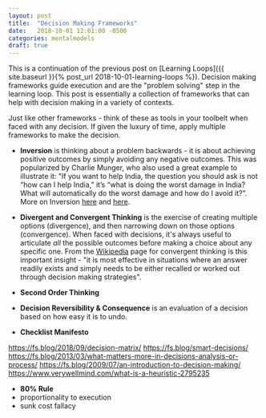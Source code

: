 ```yaml
---
layout: post
title:  "Decision Making Frameworks"
date:   2018-10-01 12:01:00 -0500
categories: mentalmodels
draft: true
---
```


This is a continuation of the previous post on [Learning Loops]({{ site.baseurl }}{% post_url 2018-10-01-learning-loops %}). Decision making frameworks guide execution and are the "problem solving" step in the learning loop. This post is essentially a collection of frameworks that can help with decision making in a variety of contexts. 

Just like other frameworks - think of these as tools in your toolbelt when faced with any decision. If given the luxury of time, apply multiple frameworks to make the decision.

- **Inversion** is thinking about a problem backwards - it is about achieving positive outcomes by simply avoiding any negative outcomes. This was popularized by Charlie Munger, who also used a great example to illustrate it: "If you want to help India, the question you should ask is not “how can I help India,” it’s “what is doing the worst damage in India? What will automatically do the worst damage and how do I avoid it?”. More on Inversion [here](https://fs.blog/2013/10/inversion/) and [here](https://25iq.com/2015/09/12/a-dozen-things-ive-learned-from-charlie-munger-about-inversion-including-the-importance-of-being-consistently-not-stupid-2/).

- **Divergent and Convergent Thinking** is the exercise of creating multiple options (divergence), and then narrowing down on those options (convergence). When faced with decisions, it's always useful to articulate _all_ the possible outcomes before making a choice about any specific one. From the [Wikipedia](https://en.wikipedia.org/wiki/Convergent_thinking) page for convergent thinking is this important insight - "it is most effective in situations where an answer readily exists and simply needs to be either recalled or worked out through decision making strategies". 

- **Second Order Thinking**

- **Decision Reversibility & Consequence** is an evaluation of a decision based on how easy it is to undo. 

- **Checklist Manifesto**


https://fs.blog/2018/09/decision-matrix/
https://fs.blog/smart-decisions/
https://fs.blog/2013/03/what-matters-more-in-decisions-analysis-or-process/
https://fs.blog/2009/07/an-introduction-to-decision-making/
https://www.verywellmind.com/what-is-a-heuristic-2795235


- **80% Rule**
- proportionality to execution 
- sunk cost fallacy